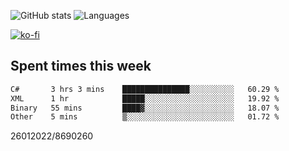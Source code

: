 ![GitHub stats](https://github-readme-stats.vercel.app/api?username=emipa606&theme=github_dark&show_icons=true) 
![Languages](https://github-readme-stats.vercel.app/api/top-langs/?username=emipa606&theme=github_dark&layout=compact)

[![ko-fi](https://ko-fi.com/img/githubbutton_sm.svg)](https://ko-fi.com/G2G55DDYD)

## Spent times this week
<!--START_SECTION:waka-->

```txt
C#       3 hrs 3 mins    ███████████████░░░░░░░░░░   60.29 %
XML      1 hr            █████░░░░░░░░░░░░░░░░░░░░   19.92 %
Binary   55 mins         ████▓░░░░░░░░░░░░░░░░░░░░   18.07 %
Other    5 mins          ▒░░░░░░░░░░░░░░░░░░░░░░░░   01.72 %
```

<!--END_SECTION:waka-->


26012022/8690260
